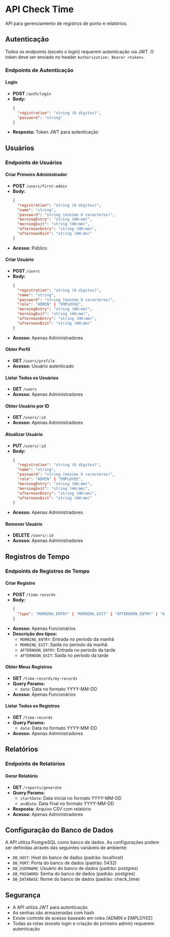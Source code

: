 # API Check Time

API para gerenciamento de registros de ponto e relatórios.

## Autenticação

Todos os endpoints (exceto o login) requerem autenticação via JWT. O token deve ser enviado no header `Authorization: Bearer <token>`.

### Endpoints de Autenticação

#### Login
- **POST** `/auth/login`
- **Body:**
  ```json
  {
    "registration": "string (6 dígitos)",
    "password": "string"
  }
  ```
- **Resposta:** Token JWT para autenticação

## Usuários

### Endpoints de Usuários

#### Criar Primeiro Administrador
- **POST** `/users/first-admin`
- **Body:**
  ```json
  {
    "registration": "string (6 dígitos)",
    "name": "string",
    "password": "string (mínimo 6 caracteres)",
    "morningEntry": "string (HH:mm)",
    "morningExit": "string (HH:mm)",
    "afternoonEntry": "string (HH:mm)",
    "afternoonExit": "string (HH:mm)"
  }
  ```
- **Acesso:** Público

#### Criar Usuário
- **POST** `/users`
- **Body:**
  ```json
  {
    "registration": "string (6 dígitos)",
    "name": "string",
    "password": "string (mínimo 6 caracteres)",
    "role": "ADMIN" | "EMPLOYEE",
    "morningEntry": "string (HH:mm)",
    "morningExit": "string (HH:mm)",
    "afternoonEntry": "string (HH:mm)",
    "afternoonExit": "string (HH:mm)"
  }
  ```
- **Acesso:** Apenas Administradores

#### Obter Perfil
- **GET** `/users/profile`
- **Acesso:** Usuário autenticado

#### Listar Todos os Usuários
- **GET** `/users`
- **Acesso:** Apenas Administradores

#### Obter Usuário por ID
- **GET** `/users/:id`
- **Acesso:** Apenas Administradores

#### Atualizar Usuário
- **PUT** `/users/:id`
- **Body:**
  ```json
  {
    "registration": "string (6 dígitos)",
    "name": "string",
    "password": "string (mínimo 6 caracteres)",
    "role": "ADMIN" | "EMPLOYEE",
    "morningEntry": "string (HH:mm)",
    "morningExit": "string (HH:mm)",
    "afternoonEntry": "string (HH:mm)",
    "afternoonExit": "string (HH:mm)"
  }
  ```
- **Acesso:** Apenas Administradores

#### Remover Usuário
- **DELETE** `/users/:id`
- **Acesso:** Apenas Administradores

## Registros de Tempo

### Endpoints de Registros de Tempo

#### Criar Registro
- **POST** `/time-records`
- **Body:**
  ```json
  {
    "type": "MORNING_ENTRY" | "MORNING_EXIT" | "AFTERNOON_ENTRY" | "AFTERNOON_EXIT"
  }
  ```
- **Acesso:** Apenas Funcionários
- **Descrição dos tipos:**
  - `MORNING_ENTRY`: Entrada no período da manhã
  - `MORNING_EXIT`: Saída no período da manhã
  - `AFTERNOON_ENTRY`: Entrada no período da tarde
  - `AFTERNOON_EXIT`: Saída no período da tarde

#### Obter Meus Registros
- **GET** `/time-records/my-records`
- **Query Params:**
  - `date`: Data no formato YYYY-MM-DD
- **Acesso:** Apenas Funcionários

#### Listar Todos os Registros
- **GET** `/time-records`
- **Query Params:**
  - `date`: Data no formato YYYY-MM-DD
- **Acesso:** Apenas Administradores

## Relatórios

### Endpoints de Relatórios

#### Gerar Relatório
- **GET** `/reports/generate`
- **Query Params:**
  - `startDate`: Data inicial no formato YYYY-MM-DD
  - `endDate`: Data final no formato YYYY-MM-DD
- **Resposta:** Arquivo CSV com relatório
- **Acesso:** Apenas Administradores

## Configuração do Banco de Dados

A API utiliza PostgreSQL como banco de dados. As configurações podem ser definidas através das seguintes variáveis de ambiente:

- `DB_HOST`: Host do banco de dados (padrão: localhost)
- `DB_PORT`: Porta do banco de dados (padrão: 5432)
- `DB_USERNAME`: Usuário do banco de dados (padrão: postgres)
- `DB_PASSWORD`: Senha do banco de dados (padrão: postgres)
- `DB_DATABASE`: Nome do banco de dados (padrão: check_time)

## Segurança

- A API utiliza JWT para autenticação
- As senhas são armazenadas com hash
- Existe controle de acesso baseado em roles (ADMIN e EMPLOYEE)
- Todas as rotas (exceto login e criação do primeiro admin) requerem autenticação